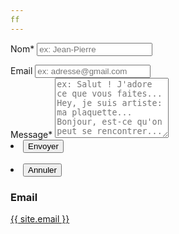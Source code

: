 ```yaml
---
ff
---
```


<section id="contact">
	<div class="inner">
		<section>
			<form action="https://formspree.io/{{ site.email }}" method="POST">
				<input type="hidden" name="_language" value="{{ page.lang }}" />
				<input type="hidden" name="_format" value="plain" />
				<input type="hidden" name="_next" value="https://blancnacarat.github.io/{{ page.lang }}/{{ page.lang-ref }}/>
				<div class="field half first">
					<label for="name">Nom*</label>
					<input type="text" name="name" required id="name" placeholder="ex: Jean-Pierre" />
				</div>
				<div class="field half">
					<label for="email">Email</label>
					<input type="text" name="_replyto" id="email" placeholder="ex: adresse@gmail.com" />
				</div>
				<div class="field">
					<label for="message">Message*</label>
					<textarea name="message" id="message" style="resize:vertical" vertical" rows="6" required placeholder="ex: Salut ! J'adore ce que vous faites... Hey, je suis artiste: ma plaquette... Bonjour, est-ce qu'on peut se rencontrer..."></textarea>
				</div>
				<section class="actions">
					<li><input type="submit" value="Envoyer" class="special"/></li>
					<br>
					<li><input type="reset" value="Annuler" /></li>
				</section>
			</form>
		</section>
		<section class="split">
			<section>
				<div class="contact-method">
					<span class="icon alt fa-envelope"></span>
					<h3>Email</h3>
					<!-- a href="#">{{ site.email }}</a -->
					<a href="mailto:nacarat.co@gmail.com">{{ site.email }}</a>
				</div>
			</section>